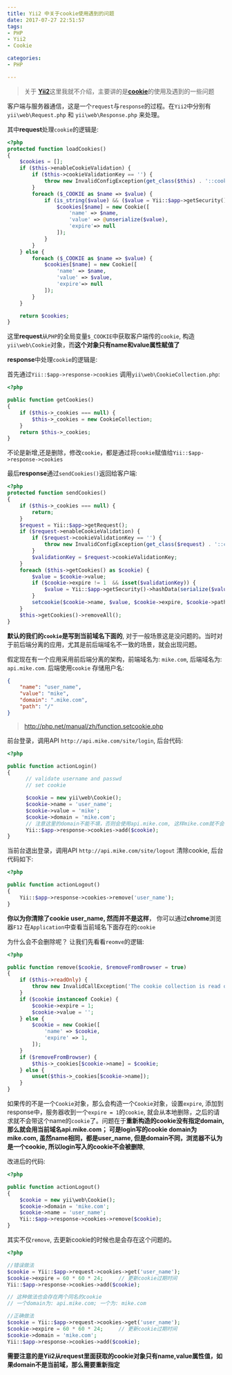 ```yaml
---
title: Yii2 中关于cookie使用遇到的问题
date: 2017-07-27 22:51:57
tags:
- PHP
- Yii2
- Cookie

categories:
- PHP

---
```


> 关于 [**Yii2**](https://github.com/yiisoft/yii2)这里我就不介绍，主要讲的是[**cookie**](https://en.wikipedia.org/wiki/HTTP_cookie)的使用及遇到的一些问题

客户端与服务器通信，这是一个`request`与`response`的过程。在`Yii2`中分别有`yii\web\Request.php` 和 `yii\web\Response.php` 来处理。

其中**request**处理`cookie`的逻辑是:

```php
<?php
protected function loadCookies()
{
    $cookies = [];
    if ($this->enableCookieValidation) {
        if ($this->cookieValidationKey == '') {
            throw new InvalidConfigException(get_class($this) . '::cookieValidationKey must be configured with a secret key.');
        }
        foreach ($_COOKIE as $name => $value) {
            if (is_string($value) && ($value = Yii::$app->getSecurity()->validateData($value, $this->cookieValidationKey)) !== false) {
                $cookies[$name] = new Cookie([
                    'name' => $name,
                    'value' => @unserialize($value),
                    'expire'=> null
                ]);
            }
        }
    } else {
        foreach ($_COOKIE as $name => $value) {
            $cookies[$name] = new Cookie([
                'name' => $name,
                'value' => $value,
                'expire'=> null
            ]);
        }
    }

    return $cookies;
}
```

这里**request**从`PHP`的全局变量`$_COOKIE`中获取客户端传的`cookie`, 构造`yii\web\Cookie`对象，而**这个对象只有name和value属性赋值了**

<!-- more -->

**response**中处理`cookie`的逻辑是:

首先通过`Yii::$app->response->cookies` 调用`yii\web\CookieCollection.php`:

```php
<?php

public function getCookies()
{
    if ($this->_cookies === null) {
        $this->_cookies = new CookieCollection;
    }
    return $this->_cookies;
}
```

不论是新增,还是删除，修改`cookie`，都是通过将`cookie`赋值给`Yii::$app->response->cookies`

最后**response**通过`sendCookies()`返回给客户端:

```php
<?php
protected function sendCookies()
{
    if ($this->_cookies === null) {
        return;
    }
    $request = Yii::$app->getRequest();
    if ($request->enableCookieValidation) {
        if ($request->cookieValidationKey == '') {
            throw new InvalidConfigException(get_class($request) . '::cookieValidationKey must be configured with a secret key.');
        }
        $validationKey = $request->cookieValidationKey;
    }
    foreach ($this->getCookies() as $cookie) {
        $value = $cookie->value;
        if ($cookie->expire != 1  && isset($validationKey)) {
            $value = Yii::$app->getSecurity()->hashData(serialize($value), $validationKey);
        }
        setcookie($cookie->name, $value, $cookie->expire, $cookie->path, $cookie->domain, $cookie->secure, $cookie->httpOnly);
    }
    $this->getCookies()->removeAll();
}
```

**默认的我们的`cookie`是写到当前域名下面的**,  对于一般场景这是没问题的。当时对于前后端分离的应用，尤其是前后端域名不一致的场景，就会出现问题。

假定现在有一个应用采用前后端分离的架构，前端域名为: `mike.com`, 后端域名为: `api.mike.com`. 后端使用`cookie` 存储用户名:

```json
{
    "name": "user_name",
    "value": "mike",
    "domain": ".mike.com",
    "path": "/"
}
```

> http://php.net/manual/zh/function.setcookie.php


前台登录，调用API `http://api.mike.com/site/login`, 后台代码:

```php
<?php

public function actionLogin()
{
      // validate username and passwd
      // set cookie

      $cookie = new yii\web\Cookie();
      $cookie->name = 'user_name';
      $cookie->value = 'mike';
      $cookie->domain = 'mike.com';
      // 注意这里的domain不能不填，否则会使用api.mike.com, 这样mike.com就不会拿到cookie
      Yii::$app->response->cookies->add($cookie);
}
```

当前台退出登录，调用API `http://api.mike.com/site/logout` 清除cookie, 后台代码如下:

```php
<?php

public function actionLogout()
{
    Yii::$app->response->cookies->remove('user_name');
}
```

**你以为你清除了cookie user_name, 然而并不是这样**， 你可以通过**chrome**浏览器`F12` 在`Application`中查看当前域名下面存在的`cookie`

 为什么会不会删除呢？ 让我们先看看`reomve`的逻辑:

```php
<?php

public function remove($cookie, $removeFromBrowser = true)
{
    if ($this->readOnly) {
        throw new InvalidCallException('The cookie collection is read only.');
    }
    if ($cookie instanceof Cookie) {
        $cookie->expire = 1;
        $cookie->value = '';
    } else {
        $cookie = new Cookie([
            'name' => $cookie,
            'expire' => 1,
        ]);
    }
    if ($removeFromBrowser) {
        $this->_cookies[$cookie->name] = $cookie;
    } else {
        unset($this->_cookies[$cookie->name]);
    }
}
```

如果传的不是一个`Cookie`对象，那么会构造一个`Cookie`对象，设置`expire`, 添加到response中，服务器收到一个`expire = 1`的`cookie`, 就会从本地删除，之后的请求就不会带这个name的`cookie`了。问题在于**重新构造的cookie没有指定domain, 那么就会用当前域名api.mike.com； 可是login写的cookie domain为mike.com, 虽然name相同，都是user_name, 但是domain不同，浏览器不认为是一个cookie, 所以login写入的cookie不会被删除**,

改进后的代码:

```php
<?php

public function actionLogout()
{
    $cookie = new yii\web\Cookie();
    $cookie->domain = 'mike.com';
    $cookie->name = 'user_name';
    Yii::$app->response->cookies->remove($cookie);
}
```

其实不仅`remove`, 去更新cookie的时候也是会存在这个问题的。

```php
<?php

//错误做法
$cookie = Yii::$app->request->cookies->get('user_name');
$cookie->expire = 60 * 60 * 24;     // 更新cookie过期时间
Yii::$app->response->cookies->add($cookie);

// 这种做法也会存在两个同名的cookie
// 一个domain为: api.mike.com; 一个为: mike.com

//正确做法
$cookie = Yii::$app->request->cookies->get('user_name');
$cookie->expire = 60 * 60 * 24;     // 更新cookie过期时间
$cookie->domain = 'mike.com';
Yii::$app->response->cookies->add($cookie);
```

**需要注意的是Yii2从request里面获取的cookie对象只有name,value属性值，如果domain不是当前域，那么需要重新指定**
